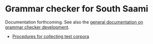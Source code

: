 Grammar checker for South Saami
===============================

Documentation forthcoming. See also the [general documentation on grammar checker development](https://giellalt.github.io/proof/gramcheck/GrammarCheckerDocumentation.html).

- [Procedures for collecting test corpora](collecting-developer-texts.md)



